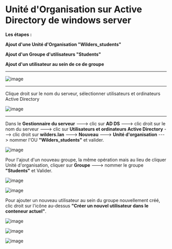 # Unité d'Organisation sur Active Directory de windows server   

**Les étapes :**  

**Ajout d'une Unité d'Organisation "Wilders_students"**  

**Ajout d'un Groupe d'utilisateurs "Students"**  

**Ajout d'un utilisateur au sein de ce de groupe**

___

![image](https://github.com/techerbeatrice/Active_Directory_Unite_Organisation/assets/138071140/8ebe1ce2-4182-4d4d-bf4f-c213d20271b9)

___

Clique droit sur le nom du serveur, sélectionner utilisateurs et ordinateurs Active Directory

![image](https://github.com/techerbeatrice/Active_Directory_Unite_Organisation/assets/138071140/e45c8112-c83b-4cb4-b5c8-50f22322f26c)

____

Dans le **Gestionnaire du serveur** ---> clic sur **AD DS** ---> clic droit sur le nom du serveur ---> clic sur **Utilisateurs et ordinateurs Active Directory** ---> clic droit sur **wilders.lan** ---> **Nouveau** ---> **Unité d'organisation** ---> nommer l'OU **"Wilders_students"** et valider.

![image](https://github.com/techerbeatrice/Active_Directory_Unite_Organisation/assets/138071140/a1addde1-ba6c-413e-80e8-76b0810c3d47)

Pour l'ajout d'un nouveau groupe, la même opération mais au lieu de cliquer Unité d'organisation, cliquer sur **Groupe** ---> nommer le groupe **"Students"** et Valider.

![image](https://github.com/techerbeatrice/Active_Directory_Unite_Organisation/assets/138071140/713320cf-b86f-43ba-a276-dc8c72284eb5)

![image](https://github.com/techerbeatrice/Active_Directory_Unite_Organisation/assets/138071140/33967515-3073-4a5d-aadf-552ea494728d)

Pour ajouter un nouveau utilisateur au sein du groupe nouvellement créé, clic droit sur l'icône au-dessus **"Créer un nouvel utilisateur dans le conteneur actuel"**.

![image](https://github.com/techerbeatrice/Active_Directory_Unite_Organisation/assets/138071140/d5a162d4-91e2-412b-bd61-9f7102b748a3)

![image](https://github.com/techerbeatrice/Active_Directory_Unite_Organisation/assets/138071140/c718b335-7e8f-4f08-9270-dbe84ff5fc68)

![image](https://github.com/techerbeatrice/Active_Directory_Unite_Organisation/assets/138071140/5bae1fc1-0cf0-4ba8-9d1a-1b8015f7f0b4)

